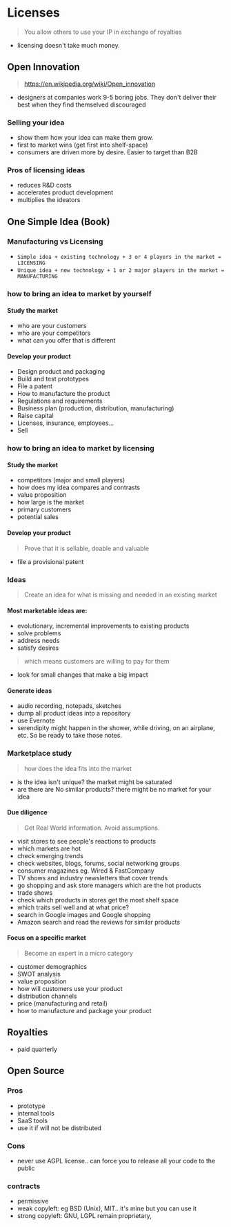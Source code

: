 # Licenses

> You allow others to use your IP in exchange of royalties

- licensing doesn't take much money.

## Open Innovation
> https://en.wikipedia.org/wiki/Open_innovation

- designers at companies work 9-5 boring jobs. They don't deliver their best when they find themselved discouraged

### Selling your idea
- show them how your idea can make them grow.
- first to market wins (get first into shelf-space)
- consumers are driven more by desire. Easier to target than B2B


### Pros of licensing ideas
- reduces R&D costs
- accelerates product development
- multiplies the ideators

## One Simple Idea (Book)

### Manufacturing vs Licensing

- `Simple idea + existing technology + 3 or 4 players in the market = LICENSING`
- `Unique idea + new technology + 1 or 2 major players in the market = MANUFACTURING`

### how to bring an idea to market by yourself

#### Study the market
- who are your customers
- who are your competitors
- what can you offer that is different

#### Develop your product
- Design product and packaging
- Build and test prototypes
- File a patent
- How to manufacture the product
- Regulations and requirements
- Business plan (production, distribution, manufacturing)
- Raise capital
- Licenses, insurance, employees...
- Sell


### how to bring an idea to market by licensing

#### Study the market
- competitors (major and small players)
- how does my idea compares and contrasts
- value proposition
- how large is the market
- primary customers
- potential sales

#### Develop your product
> Prove that it is sellable, doable and valuable

- file a provisional patent

### Ideas
> Create an idea for what is missing and needed in an existing market

#### Most marketable ideas are:
- evolutionary, incremental improvements to existing products
- solve problems
- address needs
- satisfy desires

> which means customers are willing to pay for them

- look for small changes that make a big impact


#### Generate ideas
- audio recording, notepads, sketches
- dump all product ideas into a repository
- use Evernote
- serendipity might happen in the shower, while driving, on an airplane, etc. So be ready to take those notes.

### Marketplace study

> how does the idea fits into the market

- is the idea isn't unique? the market might be saturated
- are there are No similar products? there might be no market for your idea

#### Due diligence 
> Get Real World information. Avoid assumptions.

- visit stores to see people's reactions to products
- which markets are hot
- check emerging trends
- check websites, blogs, forums, social networking groups
- consumer magazines eg. Wired & FastCompany
- TV shows and industry newsletters that cover trends
- go shopping and ask store managers which are the hot products
- trade shows
- check which products in stores get the most shelf space
- which traits sell well and at what price?
- search in Google images and Google shopping
- Amazon search and read the reviews for similar products

#### Focus on a specific market
> Become an expert in a micro category

- customer demographics
- SWOT analysis
- value proposition
- how will customers use your product
- distribution channels
- price (manufacturing and retail)
- how to manufacture and package your product



## Royalties

- paid quarterly 


## Open Source
### Pros
- prototype
- internal tools
- SaaS tools
- use it if will not be distributed

### Cons
- never use AGPL license.. can force you to release all your code to the public

### contracts
- permissive
- weak copyleft: eg BSD (Unix), MIT.. it's mine but you can use it
- strong copyleft: GNU, LGPL remain proprietary, 
